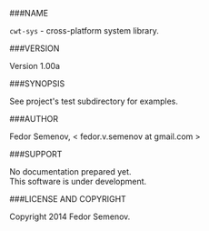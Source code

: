 ###NAME

`cwt-sys` - cross-platform system library.

###VERSION

Version 1.00a

###SYNOPSIS

See project's test subdirectory for examples.

###AUTHOR

Fedor Semenov, < fedor.v.semenov at gmail.com >

###SUPPORT

No documentation prepared yet.  
This software is under development.

###LICENSE AND COPYRIGHT

Copyright 2014 Fedor Semenov.
